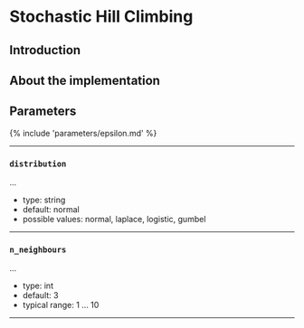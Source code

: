# Stochastic Hill Climbing


## Introduction




## About the implementation



## Parameters

{% include 'parameters/epsilon.md' %}

---

### `distribution`

...

  - type: string
  - default: normal
  - possible values: normal, laplace, logistic, gumbel

---

### `n_neighbours`

...

  - type: int
  - default: 3
  - typical range: 1 ... 10

---


